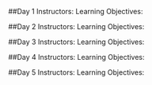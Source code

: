 ##Day 1
Instructors: 
Learning Objectives: 

##Day 2
Instructors: 
Learning Objectives: 

##Day 3
Instructors: 
Learning Objectives:

##Day 4
Instructors:
Learning Objectives:

##Day 5
Instructors:
Learning Objectives:
